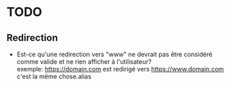 # TODO

## Redirection
+ Est-ce qu'une redirection vers "www" ne devrait pas être considéré comme valide et ne rien afficher à l'utilisateur?<br />
exemple: https://domain.com est redirigé vers https://www.domain.com c'est la même chose.alias
